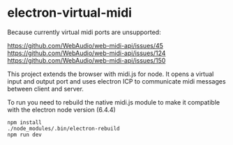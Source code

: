 # electron-virtual-midi

Because currently virtual midi ports are unsupported:

https://github.com/WebAudio/web-midi-api/issues/45
https://github.com/WebAudio/web-midi-api/issues/124
https://github.com/WebAudio/web-midi-api/issues/150

This project extends the browser with midi.js for node.
It opens a virtual input and output port and uses electron ICP to communicate midi messages between client and server.

To run you need to rebuild the native midi.js module to make it compatible with the electron node version (6.4.4)

	npm install
	./node_modules/.bin/electron-rebuild
	npm run dev
